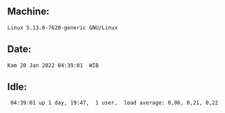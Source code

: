 ## Machine:
```
Linux 5.13.0-7620-generic GNU/Linux
```
## Date:
```
Kam 20 Jan 2022 04:39:01  WIB
```
## Idle:
```
 04:39:01 up 1 day, 19:47,  1 user,  load average: 0,06, 0,21, 0,22
```

